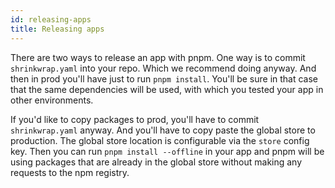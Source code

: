 ```yaml
---
id: releasing-apps
title: Releasing apps
---
```


There are two ways to release an app with pnpm. One way is to commit `shrinkwrap.yaml` into your repo.
Which we recommend doing anyway. And then in prod you'll have just to run `pnpm install`.
You'll be sure in that case that the same dependencies will be used, with which you tested your app in other environments.

If you'd like to copy packages to prod, you'll have to commit `shrinkwrap.yaml` anyway. And you'll have to
copy paste the global store to production. The global store location is configurable
via the `store` config key.
Then you can run `pnpm install --offline` in your app and pnpm will be using packages that are already in the
global store without making any requests to the npm registry.

